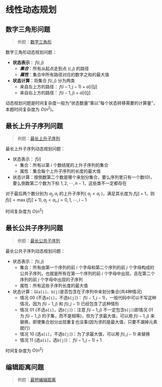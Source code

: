 # 线性动态规划

## 数字三角形问题

> 例题：[数字三角形](./digital_triangle.cpp)

数字三角形动态规划问题：

- **状态表示**： $f(i,j)$
  - ***集合***：所有从起点走到点 $(i,j)$ 的路径
  - ***属性***：集合中所有路径对应的数字之和的最大值
- **状态计算**：将集合 $f(i,j)$ 分为两类
  - 来自左上方的路径： $f(i-1,j-1)+a[i][j]$
  - 来自右上方的路径： $f(i-1,j)+a[i][j]$

动态规划问题是时间复杂度一般为“状态数量”乘以“每个状态转移需要的计算量”，本题时间复杂度为 $O(n^2)$。

## 最长上升子序列问题

> 例题：[最长上升子序列](./longest_ascending_subsequence.cpp)

最长上升子序列动态规划问题：

- 状态表示： $f[i]$
  - 集合：所有以第 $i$ 个数结尾的上升子序列的集合
  - 属性：集合每个上升子序列的长度的最大值
- 状态计算：按倒数第二个数是哪个来划分集合，要么序列里只有一个数(0)，要么倒数第二个数为下标 $1,2,\cdots ,n-1$，这些类不一定都存在

对于最后两个数分别为 $a_j,a_i$ 的上升子序列( $a_j<a_i$ )，满足其长度为 $f[j]+1$，则 $f[i]=\max (f[j]+1), a_j<a_i, j=0,1,\cdots ,i-1$

时间复杂度为 $O(n^2)$

## 最长公共子序列问题

> 例题：[最长公共子序列](./longest_common_sequence.cpp)

最长公共子序列动态规划问题：

- 状态表示： $f(i,j)$
  - 集合：所有由第一个序列的前 $i$ 个字母和第二个序列的前 $j$ 个字母构成的公共子序列，也就是所有在第一个序列的前 $i$ 个字母中出现，且在第二个序列的前 $j$ 个字母中出现的子序列
  - 属性：所有这些子序列长度的最大值
- 状态计算：以`a[i]`、`b[j]`是否包含在子序列中来划分集合(共4种情况)
  - 情况 $00$ (不选`a[i]`，不选`b[j]`)： $f(i-1,j-1)$，一般代码中可以不写这种情况，因为 $f(i-1,j)$ 和 $f(i,j-1)$ 已经包含了这种情形
  - 情况 $01$ (不选`a[i]`，选`b[j]`)：注意 $f(i-1,j)$ 不一定包含`b[j]`(即情况 $01$ 为 $f(i-1,j)$ 的子集，而不是相等)，但为了求最大值，可以用 $f(i-1,j)$ 来替换，即使集合划分出现重复也没事(因为求的是最大值，只要不漏掉元素就行)
  - 情况 $10$ (选`a[i]`，不选`b[j]`)：为了求最大值，可以用 $f(i,j-1)$ 来替换
  - 情况 $11$ (选`a[i]`，选`b[j]`)： $f(i-1,j-1)+1$

时间复杂度为 $O(n^2)$

## 编辑距离问题

> 例题：[最短编辑距离](./min_editing_distance.cpp)
